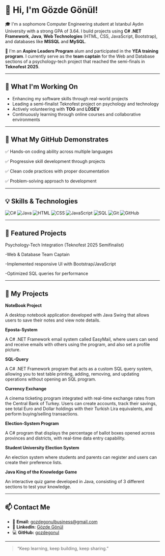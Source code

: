 
# 👋 Hi, I'm Gözde Gönül!

🎓 I'm a sophomore Computer Engineering student at Istanbul Aydın University with a strong GPA of 3.64. I build projects using **C# .NET Framework**, **Java**, **Web Technologies** (HTML, CSS, JavaScript, Bootstrap), and databases like **MSSQL** and **MySQL**.

🚀 I'm an **Aspire Leaders Program** alum and participated in the **YEA training program**. I currently serve as the **team captain** for the Web and Database sections of a psychology-tech project that reached the semi-finals in **Teknofest 2025**.

---

## 🌱 What I'm Working On
- Enhancing my software skills through real-world projects
- Leading a semi-finalist Teknofest project on psychology and technology
- Actively volunteering with **TOG** and **LÖSEV**
- Continuously learning through online courses and collaborative environments

---

## 🌟 What My GitHub Demonstrates

✅ Hands-on coding ability across multiple languages

✅ Progressive skill development through projects

✅ Clean code practices with proper documentation

✅ Problem-solving approach to development


---

## 💡 Skills & Technologies

![C#](https://img.shields.io/badge/C%23-.NET-blue)
![Java](https://img.shields.io/badge/Java-007396?logo=java)
![HTML](https://img.shields.io/badge/HTML5-E34F26?logo=html5)
![CSS](https://img.shields.io/badge/CSS3-1572B6?logo=css3)
![JavaScript](https://img.shields.io/badge/JavaScript-F7DF1E?logo=javascript)
![SQL](https://img.shields.io/badge/SQL-4479A1?logo=mysql)
![Git](https://img.shields.io/badge/Git-F05032?logo=git)
![GitHub](https://img.shields.io/badge/GitHub-181717?logo=github)

---
## 📂 Featured Projects

Psychology-Tech Integration (Teknofest 2025 Semifinalist)

-Web & Database Team Captain

-Implemented responsive UI with Bootstrap/JavaScript

-Optimized SQL queries for performance


---

## 📂 My Projects

**NoteBook Project**
   
A desktop notebook application developed with Java Swing that allows users to save their notes and view note details.


**Eposta-System**
   
A C# .NET Framework email system called EasyMail, where users can send and receive emails with others using the program, and also set a profile picture.


**SQL-Query**
 
A C# .NET Framework program that acts as a custom SQL query system, allowing you to test table printing, adding, removing, and updating operations without opening an SQL program.


**Currency Exchange**

A cinema ticketing program integrated with real-time exchange rates from the Central Bank of Turkey. Users can create accounts, track their savings, see total Euro and Dollar holdings with their Turkish Lira equivalents, and perform buying/selling transactions.

**Election-System Program**
   
A C# program that displays the percentage of ballot boxes opened across provinces and districts, with real-time data entry capability.


**Student University Election System**

An election system where students and parents can register and users can create their preference lists.


**Java King of the Knowledge Game**
   
An interactive quiz game developed in Java, consisting of 3 different sections to test your knowledge.


---

## 📫 Contact Me

- 📧 **Email:** [gozdegonulbusiness@gmail.com](mailto:gozdegonulbusiness@gmail.com)
- 💼 **LinkedIn:** [Gözde Gönül](https://www.linkedin.com)
- 💻 **GitHub:** [gozdegonul](https://github.com/gozdegonul)

---

> “Keep learning, keep building, keep sharing.”  




